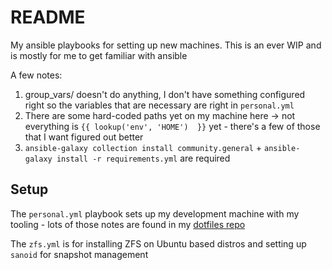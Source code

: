 # README

My ansible playbooks for setting up new machines. This is an ever WIP and is
mostly for me to get familiar with ansible

A few notes:

1. group_vars/ doesn't do anything, I don't have something configured right so the variables that are necessary are right in `personal.yml`
2. There are some hard-coded paths yet on my machine here -> not everything is `{{ lookup('env', 'HOME')  }}` yet - there's a few of those that I want figured out better
3. `ansible-galaxy collection install community.general` + `ansible-galaxy install -r requirements.yml` are required

## Setup

The `personal.yml` playbook sets up my development machine with my tooling - lots of those notes are found in my [dotfiles repo](https://www.github.com/pypeaday/dotfiles)

The `zfs.yml` is for installing ZFS on Ubuntu based distros and setting up `sanoid` for snapshot management

